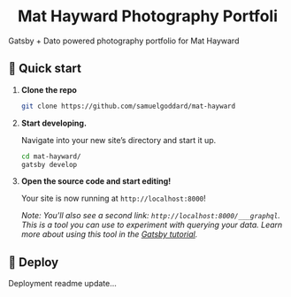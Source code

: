 <h1 align="center">
  Mat Hayward Photography Portfoli
</h1>

Gatsby + Dato powered photography portfolio for Mat Hayward

## 🚀 Quick start

1.  **Clone the repo**

    ```sh
    git clone https://github.com/samuelgoddard/mat-hayward
    ```

1.  **Start developing.**

    Navigate into your new site’s directory and start it up.

    ```sh
    cd mat-hayward/
    gatsby develop
    ```

1.  **Open the source code and start editing!**

    Your site is now running at `http://localhost:8000`!

    _Note: You'll also see a second link: _`http://localhost:8000/___graphql`_. This is a tool you can use to experiment with querying your data. Learn more about using this tool in the [Gatsby tutorial](https://www.gatsbyjs.org/tutorial/part-five/#introducing-graphiql)._

## 💫 Deploy

Deployment readme update...
